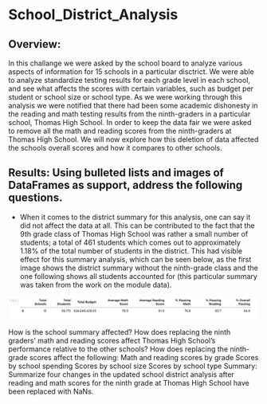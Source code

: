 # School_District_Analysis
## Overview:
  In this challange we were asked by the school board to analyze various aspects of information for 15 schools in a particular disctrict. We were able to analyze standardize testing results for each grade level in each school, and see what affects the scores with certain variables, such as budget per student or school size or school type. As we were working through this analysis we were notified that there had been some academic dishonesty in the reading and math testing results from the ninth-graders in a particular school, Thomas High School. In order to keep the data fair we were asked to remove all the math and reading scores from the ninth-graders at Thomas High School. We will now explore how this deletion of data affected the schools overall scores and how it compares to other schools.
  
## Results: Using bulleted lists and images of DataFrames as support, address the following questions.

* When it comes to the district summary for this analysis, one can say it did not affect the data at all. This can be contributed to the fact that the 9th grade class of Thomas High School was rather a small number of students; a total of 461 students which comes out to approximately 1.18% of the total number of students in the district. This had visible effect for this summary analysis, which can be seen below, as the first image shows the district summary without the ninth-grade class and the one following shows all students accounted for (this particular summary was taken from the work on the module data).

![new_district_summary](https://github.com/Mparra14/School_District_Analysis/blob/main/District_Analysis/District%20Summary%20(new).png)


How is the school summary affected?
How does replacing the ninth graders’ math and reading scores affect Thomas High School’s performance relative to the other schools?
How does replacing the ninth-grade scores affect the following:
Math and reading scores by grade
Scores by school spending
Scores by school size
Scores by school type
Summary: Summarize four changes in the updated school district analysis after reading and math scores for the ninth grade at Thomas High School have been replaced with NaNs.

